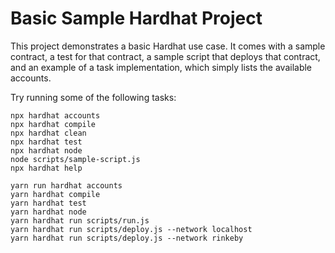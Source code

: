 # Basic Sample Hardhat Project

This project demonstrates a basic Hardhat use case. It comes with a sample contract, a test for that contract, a sample script that deploys that contract, and an example of a task implementation, which simply lists the available accounts.

Try running some of the following tasks:

```shell
npx hardhat accounts
npx hardhat compile
npx hardhat clean
npx hardhat test
npx hardhat node
node scripts/sample-script.js
npx hardhat help

yarn run hardhat accounts
yarn hardhat compile
yarn hardhat test
yarn hardhat node
yarn hardhat run scripts/run.js
yarn hardhat run scripts/deploy.js --network localhost
yarn hardhat run scripts/deploy.js --network rinkeby
```

